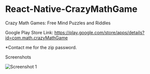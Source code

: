 # React-Native-CrazyMathGame
Crazy Math Games: Free Mind Puzzles and Riddles

Google Play Store Link:
https://play.google.com/store/apps/details?id=com.math.crazyMathGame

*Contact me for the zip password.

Screenshots

![Screenshot 1](https://github.com/thgeorge-se/React-Native-CrazyMathGame/blob/master/Screenshots/Screenshot%201.png)
